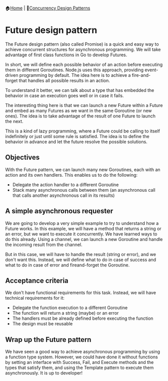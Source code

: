 :house:[Home](https://github.com/DevilsTear/go-design-patterns/README.md "Table of Contents") | :file_folder:[Concurrency Design Patterns](https://github.com/DevilsTear/go-design-patterns/concurrency/README.md "Concurrency Design Patterns Table of Contents")
# Future design pattern
The Future design pattern (also called Promise) is a quick and easy way to achieve
concurrent structures for asynchronous programming. We will take advantage of first class
functions in Go to develop Futures.

In short, we will define each possible behavior of an action before executing them in
different Goroutines. Node.js uses this approach, providing event-driven programming by
default. The idea here is to achieve a fire-and-forget that handles all possible results in an
action.

To understand it better, we can talk about a type that has embedded the behavior in case an
execution goes well or in case it fails.

The interesting thing here is that we can launch a new Future within a Future and embed as
many Futures as we want in the same Goroutine (or new ones). The idea is to take
advantage of the result of one Future to launch the next.

This is a kind of lazy programming, where a Future could be calling to itself indefinitely or
just until some rule is satisfied. The idea is to define the behavior in advance and let the
future resolve the possible solutions.

## Objectives
With the Future pattern, we can launch many new Goroutines, each with an action and its
own handlers. This enables us to do the following:
- Delegate the action handler to a different Goroutine
- Stack many asynchronous calls between them (an asynchronous call that calls
another asynchronous call in its results)

## A simple asynchronous requester
We are going to develop a very simple example to try to understand how a Future works.
In this example, we will have a method that returns a string or an error, but we want to
execute it concurrently. We have learned ways to do this already. Using a channel, we can
launch a new Goroutine and handle the incoming result from the channel.

But in this case, we will have to handle the result (string or error), and we don't want this.
Instead, we will define what to do in case of success and what to do in case of error and fireand-forget the Goroutine.

## Acceptance criteria
We don't have functional requirements for this task. Instead, we will have technical
requirements for it:
- Delegate the function execution to a different Goroutine
- The function will return a string (maybe) or an error
- The handlers must be already defined before executing the function
- The design must be reusable

## Wrap up the Future pattern
We have seen a good way to achieve asynchronous programming by using a function type
system. However, we could have done it without functions by setting an interface with
Success, Fail, and Execute methods and the types that satisfy them, and using the
Template pattern to execute them asynchronously. It is up to developer!